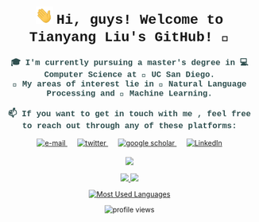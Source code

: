 <h1 align="center">
    <img src="assets/wave.gif" width="35px">
    <span style="font-family: 'Courier New', Courier, monospace;">
        Hi, guys! Welcome to Tianyang Liu's GitHub! 🍻
    </span>
</h1>

<h3 align="center" style="font-family: 'Courier New', Courier, monospace; color: #2F4F4F;">
    🎓 I'm currently pursuing a master's degree in 💻 Computer Science at 🏫 UC San Diego. <br>
    🔬 My areas of interest lie in 💬 Natural Language Processing and 🤖 Machine Learning. <br><br>
    📫 If you want to get in touch with me , feel free to reach out through any of these platforms:
</h3>


<p align="center">
    <a href="mailto:til040@ucsd.edu" style="margin-right: 20px;">
        <img src="https://img.shields.io/badge/Email-EA4335?style=for-the-badge&logo=gmail&logoColor=white" alt="e-mail">
    </a>
    <a href="https://twitter.com/LtyLeoii22" style="margin-right: 20px;">
        <img src="https://img.shields.io/badge/Twitter-1DA1F2?style=for-the-badge&logo=twitter&logoColor=white" alt="twitter">
    </a>
    <a href="https://scholar.google.com/citations?user=rJAeYdwAAAAJ&hl=en" style="margin-right: 20px;">
        <img src="https://img.shields.io/badge/Google_Scholar-4285F4?style=for-the-badge&logo=google&logoColor=white" alt="google scholar">
    </a>
    <a href="https://www.linkedin.com/in/tianyangliu-whu-ucsd/">
        <img src="https://img.shields.io/badge/LinkedIn-0A66C2?style=for-the-badge&logo=linkedin&logoColor=white" alt="LinkedIn">
    </a>
</p>

<p align="center" style="margin-top: 20px;">
    <a href="https://github.com/Leolty">
        <img src="http://github-profile-summary-cards.vercel.app/api/cards/profile-details?username=Leolty&hide_border=true&theme=nord_bright&card_width=680" />
    </a>
</p>

<p align="center">
    <a href="https://github.com/Leolty">
        <img src="http://github-profile-summary-cards.vercel.app/api/cards/productive-time?username=Leolty&theme=nord_bright&utcOffset=-7&card_width=350" />
    </a>
    <a href="https://github.com/Leolty">
        <img src="http://github-profile-summary-cards.vercel.app/api/cards/stats?username=Leolty&card_width=350&theme=nord_bright" />
    </a>
</p>

<p align="center">
    <a href="https://github.com/Leolty">
        <img src="https://github-readme-stats-two-rho-42.vercel.app/api/top-langs/?username=Leolty&count_private=true&langs_count=4&card_width=680&theme=nord_bright" alt="Most Used Languages" />
    </a>
</p>

<p align="center"> 
    <img src="https://komarev.com/ghpvc/?username=Leolty&color=ff69b4&style=plastic" alt="profile views">
</p>
